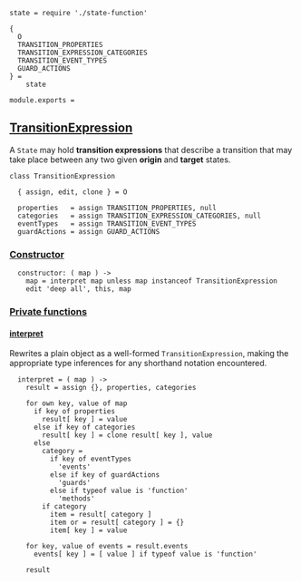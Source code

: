     state = require './state-function'

    {
      O
      TRANSITION_PROPERTIES
      TRANSITION_EXPRESSION_CATEGORIES
      TRANSITION_EVENT_TYPES
      GUARD_ACTIONS
    } =
        state

    module.exports =



## [TransitionExpression](#transition-expression)

A `State` may hold **transition expressions** that describe a transition that
may take place between any two given **origin** and **target** states.

    class TransitionExpression

      { assign, edit, clone } = O

      properties   = assign TRANSITION_PROPERTIES, null
      categories   = assign TRANSITION_EXPRESSION_CATEGORIES, null
      eventTypes   = assign TRANSITION_EVENT_TYPES
      guardActions = assign GUARD_ACTIONS


### [Constructor](#transition-expression--constructor)

      constructor: ( map ) ->
        map = interpret map unless map instanceof TransitionExpression
        edit 'deep all', this, map



### [Private functions](#transition-expression--private)


#### [interpret](#transition-expression--private--interpret)

Rewrites a plain object as a well-formed `TransitionExpression`, making the
appropriate type inferences for any shorthand notation encountered.

      interpret = ( map ) ->
        result = assign {}, properties, categories

        for own key, value of map
          if key of properties
            result[ key ] = value
          else if key of categories
            result[ key ] = clone result[ key ], value
          else
            category =
              if key of eventTypes
                'events'
              else if key of guardActions
                'guards'
              else if typeof value is 'function'
                'methods'
            if category
              item = result[ category ]
              item or = result[ category ] = {}
              item[ key ] = value

        for key, value of events = result.events
          events[ key ] = [ value ] if typeof value is 'function'

        result
